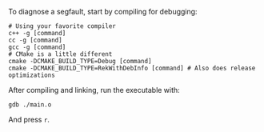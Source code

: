 To diagnose a segfault, start by compiling for debugging:
```shell
# Using your favorite compiler
c++ -g [command]
cc -g [command]
gcc -g [command]
# CMake is a little different
cmake -DCMAKE_BUILD_TYPE=Debug [command]
cmake -DCMAKE_BUILD_TYPE=RekWithDebInfo [command] # Also does release optimizations
```
After compiling and linking, run the executable with:
```shell
gdb ./main.o
```
And press `r`.
